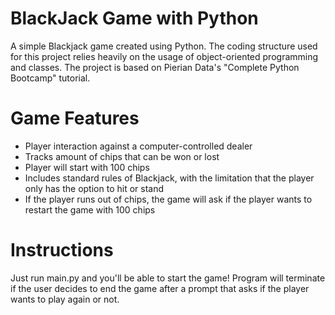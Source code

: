 # BlackJack Game with Python

A simple Blackjack game created using Python. The coding structure used for this project relies heavily on the usage of object-oriented programming and classes. The project is based on Pierian Data's "Complete Python Bootcamp" tutorial.

# Game Features
- Player interaction against a computer-controlled dealer
- Tracks amount of chips that can be won or lost
- Player will start with 100 chips
- Includes standard rules of Blackjack, with the limitation that the player only has the option to hit or stand
- If the player runs out of chips, the game will ask if the player wants to restart the game with 100 chips

# Instructions
Just run main.py and you'll be able to start the game! Program will terminate if the user decides to end the game after a prompt that asks if the player wants to play again or not.
